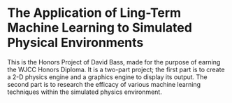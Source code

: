# The Application of Ling-Term Machine Learning to Simulated Physical Environments

This is the Honors Project of David Bass, made for the purpose of earning the WJCC Honors Diploma.  It is a two-part project; the first part is to create a 2-D physics engine and a graphics engine to display its output.  The second part is to research the efficacy of various machine learning techniques within the simulated physics environment.
